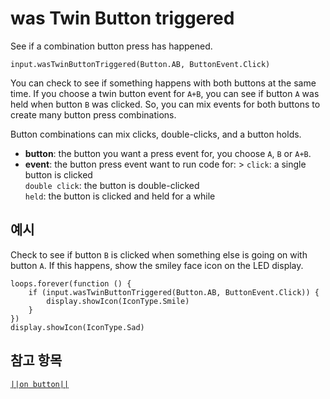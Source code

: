 # was Twin Button triggered

See if a combination button press has happened.

```sig
input.wasTwinButtonTriggered(Button.AB, ButtonEvent.Click)
```

You can check to see if something happens with both buttons at the same time. If you choose a twin button event for `A+B`, you can see if button `A` was held when button `B` was clicked. So, you can mix events for both buttons to create many button press combinations.

Button combinations can mix clicks, double-clicks, and a button holds.

* **button**: the button you want a press event for, you choose `A`, `B` or `A+B`.
* **event**: the button press event want to run code for: > `click`: a single button is clicked  
    `double click`: the button is double-clicked  
    `held`: the button is clicked and held for a while

## 예시

Check to see if button `B` is clicked when something else is going on with button `A`. If this happens, show the smiley face icon on the LED display.

```blocks
loops.forever(function () {
    if (input.wasTwinButtonTriggered(Button.AB, ButtonEvent.Click)) {
        display.showIcon(IconType.Smile)
    }
})
display.showIcon(IconType.Sad)
```

## 참고 항목

[`||on button||`](/reference/input/on-button)
